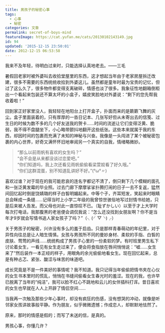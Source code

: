 ```yaml
---
title: 男孩子的秘密心事
tags:
  - 心事
  - 秘密
categories: 文章
permalink: secret-of-boys-mind
featureImage: https://cat.yufan.me/cats/20130102143149.jpg
id: 94
updated: '2015-12-15 23:50:01'
date: 2012-12-15 06:53:58
---
```


我来不及年轻，待明白过来时，只能选择认真地老去。——三毛

暑假回老家时被外婆叫去收拾堂屋里的东西，这才想起当年由于老家房屋拆迁改建，很多不需要的东西统统收拾到外婆这儿。虽然都是童年时最为宝贵的记忆，但过了这么久了，很多物件都变得支离破碎，情感也淡了很多。我象征性地翻箱倒柜出一个看起来包装还不算太坏的小盒子，嬉皮笑脸地对外婆说：“剩下的您先帮我收着啦！”

回到家正好家里没人，我轻轻在地阳台上打开盒子，扑面而来的是簌簌飞舞的灰尘。盒子里面装着的，只有厚厚的一沓日记本、几张写好但从未寄出去的信笺、过生日的时候为数不多的几个好友送我的贺卡……时间的流逝让它们变得泛黄、脆弱，我不得不盘腿坐下，小心略带颤抖地翻开这些纸张。这些本来就属于我的东西，却因时间的包裹而充满了未知的神秘与兴奋。我像是一头闯进了某个被秘密包裹的内心世界，好奇又满怀怀旧地审阅另一个真实的自我，情绪略微妙。

<!--more-->

>“那么以前雨帆有喜欢的女生吗？”  
>“会不会是从来都没谈过恋爱吧。”  
>“你们知道吗，我上次还看见雨帆偷偷看梁萱姣看了好久哦。”  
>“你们这群混蛋，别不知道乱讲好不好。”(°ω°〃)

喜欢过谁？对于现在的我可能悲哀的连名字都记不清了，倒只剩下几个模糊的面孔和一张泛黄发霉的毕业照。过去门廊下摩摩挲挲扑腾打闹的日子一去不复返，猛然间回忆起时倒是饶婧璐的样子白皙明媚起来。中等个子，齐耳短发，笑起来时眼睛总会眯成一条缝……记得当时上小学二年级的我曾惊世骇俗地写过封情书给她，只是后来被人告发。而父母也对此一直惊叹不已。（耻ずかしい）以至于才上大学时每次打电话，我那腹黑的老爸便会调侃我说：“怎么还没找到女朋友啊？你不是当年才9岁就会写情书追人家女孩子了吗？”（╮(╯▽╰)╭）

关于男孩子的秘密，兴许没有多么的羞于启齿。只是那样青春萌动的年纪里，对于异性向往总是让人暗生情愫。女孩与男孩所不同的曼妙身材、柔软的手指、白皙的皮肤、莺莺的声线……统统构成了男孩子心里的一份柔软的梦。有时班里男生私下讨论着女生，一看见有女生走过来了，便会将食指放在唇间悄悄说：“嘘……女生来了”然后装作一本正经的样子，用眼角的余光偷偷地看女生。现在回忆起来，总是有种忐忑、紧张、酸涩与味苦的味道吧。

成长究竟是不是一件美好的事情呢？我不知道。我只记得当年偷偷把情书夹在心仪的女生书本里时的慌乱，悄悄在书缝间偷看女生春光时的羞涩。现在的我，也许早已脱离了当年的“纯洁”，我可以脸不红心不跳地和云儿的女伴插科打诨。昔日喜欢的女生也早就在人人上开辟了情侣空间……

当我再一次触及那些少年心事时，却没有疯狂的伤感，没有想哭的冲动，就像是听邻家女孩讲故事般平静。作为朋友，似乎微微遗憾；作成恋人，却默默地怯然了。

原来，那时的情感是假的；而写了未送的信，是真的。

男孩心事，你懂几许？
